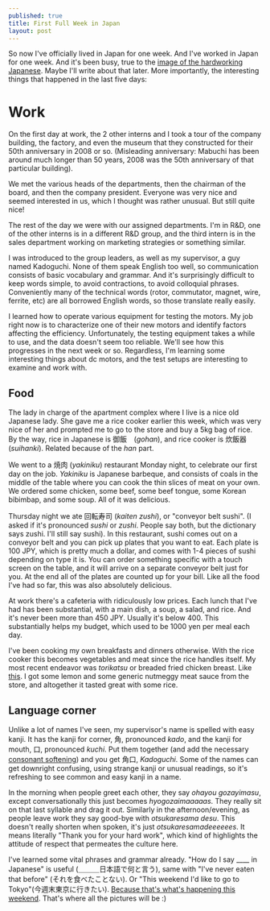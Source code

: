 ```yaml
---
published: true
title: First Full Week in Japan
layout: post
---
```

So now I've officially lived in Japan for one week. And I've worked in Japan for one week. And it's been busy, true to the [image of the hardworking Japanese](https://www.tofugu.com/japan/japanese-work-ethic/). Maybe I'll write about that later. More importantly, the interesting things that happened in the last five days:

# Work

On the first day at work, the 2 other interns and I took a tour of the company building, the factory, and even the museum that they constructed for their 50th anniversary in 2008 or so. (Misleading anniversary: Mabuchi has been around much longer than 50 years, 2008 was the 50th anniversary of that particular building). 

We met the various heads of the departments, then the chairman of the board, and then the company president. Everyone was very nice and seemed interested in us, which I thought was rather unusual. But still quite nice!

The rest of the day we were with our assigned departments. I'm in R&D, one of the other interns is in a different R&D group, and the third intern is in the sales department working on marketing strategies or something similar. 

I was introduced to the group leaders, as well as my supervisor, a guy named Kadoguchi. None of them speak English too well, so communication consists of basic vocabulary and grammar. And it's surprisingly difficult to keep words simple, to avoid contractions, to avoid colloquial phrases. Conveniently many of the technical words (rotor, commutator, magnet, wire, ferrite, etc) are all borrowed English words, so those translate really easily. 

I learned how to operate various equipment for testing the motors. My job right now is to characterize one of their new motors and identify factors affecting the efficiency. Unfortunately, the testing equipment takes a while to use, and the data doesn't seem too reliable. We'll see how this progresses in the next week or so. Regardless, I'm learning some interesting things about dc motors, and the test setups are interesting to examine and work with.

## Food

The lady in charge of the apartment complex where I live is a nice old Japanese lady. She gave me a rice cooker earlier this week, which was very nice of her and prompted me to go to the store and buy a 5kg bag of rice. By the way, rice in Japanese is 御飯　(_gohan_), and rice cooker is 炊飯器 (_suihanki_). Related because of the _han_ part. 

We went to a 焼肉 (_yakiniku_) restaurant Monday night, to celebrate our first day on the job. _Yakiniku_ is Japanese barbeque, and consists of coals in the middle of the table where you can cook the thin slices of meat on your own. We ordered some chicken, some beef, some beef tongue, some Korean bibimbap, and some soup. All of it was delicious. 

Thursday night we ate 回転寿司 (_kaiten zushi_), or "conveyor belt sushi". (I asked if it's pronounced _sushi_ or _zushi_. People say both, but the dictionary says zushi. I'll still say sushi). In this restaurant, sushi comes out on a conveyor belt and you can pick up plates that you want to eat. Each plate is 100 JPY, which is pretty much a dollar, and comes with 1-4 pieces of sushi depending on type it is. You can order something specific with a touch screen on the table, and it will arrive on a separate conveyor belt just for you. At the end all of the plates are counted up for your bill. Like all the food I've had so far, this was also absolutely delicious. 

At work there's a cafeteria with ridiculously low prices. Each lunch that I've had has been substantial, with a main dish, a soup, a salad, and rice. And it's never been more than 450 JPY. Usually it's below 400. This substantially helps my budget, which used to be 1000 yen per meal each day. 

I've been cooking my own breakfasts and dinners otherwise. With the rice cooker this becomes vegetables and meat since the rice handles itself. My most recent endeavor was _torikatsu_ or breaded fried chicken breast. Like [this](https://cs.wikipedia.org/wiki/%C5%98%C3%ADzek). I got some lemon and some generic nutmeggy meat sauce from the store, and altogether it tasted great with some rice. 

## Language corner
Unlike a lot of names I've seen, my supervisor's name is spelled with easy kanji. It has the kanji for corner, 角, pronounced _kado_, and the kanji for mouth, 口, pronounced _kuchi_. Put them together (and add the necessary [consonant softening](https://en.wikipedia.org/wiki/Rendaku)) and you get 角口, _Kadoguchi_. Some of the names can get downright confusing, using strange kanji or unusual readings, so it's refreshing to see common and easy kanji in a name. 

In the morning when people greet each other, they say _ohayou gozayimasu_, except conversationally this just becomes _hyogozaimaaaaas_. They really sit on that last syllable and drag it out. Similarly in the afternoon/evening, as people leave work they say good-bye with _otsukaresama desu_. This doesn't really shorten when spoken, it's just _otsukaresamadeeeeees_. It means literally "Thank you for your hard work", which kind of highlights the attitude of respect that permeates the culture here. 

I've learned some vital phrases and grammar already. "How do I say ____ in Japanese" is useful (＿＿＿日本語で何と言う), same with "I've never eaten that before" (それを食べたことない). Or "This weekend I'd like to go to Tokyo"(今週末東京に行きたい). [Because that's what's happening this weekend](http://www.gotokyo.org/en/index.html). That's where all the pictures will be :)